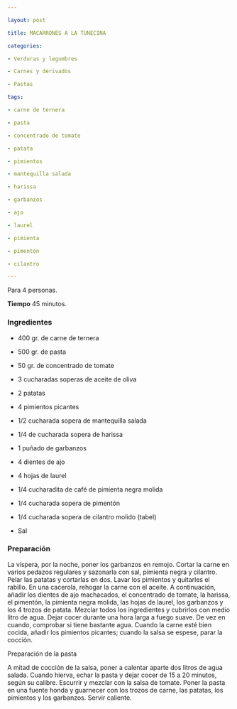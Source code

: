```yaml
---

layout: post

title: MACARRONES A LA TUNECINA

categories:

- Verduras y legumbres

- Carnes y derivados

- Pastas

tags:

- carne de ternera

- pasta

- concentrado de tomate

- patata

- pimientos

- mantequilla salada

- harissa

- garbanzos

- ajo

- laurel

- pimienta

- pimentón

- cilantro

---
```


Para 4 personas.

<b>Tiempo</b> 45 minutos.

<h3>Ingredientes</h3>

- 400 gr. de carne de ternera

- 500 gr. de pasta

- 50 gr. de concentrado de tomate

- 3 cucharadas soperas de aceite de oliva

- 2 patatas

- 4 pimientos picantes

- 1/2 cucharada sopera de mantequilla salada

- 1/4 de cucharada sopera de harissa

- 1 puñado de garbanzos

- 4 dientes de ajo

- 4 hojas de laurel

- 1/4 cucharadita de café de pimienta negra molida

- 1/4 cucharada sopera de pimentón

- 1/4 cucharada sopera de cilantro molido (tabel) 

- Sal

<h3>Preparación</h3>

La víspera, por la noche, poner los garbanzos en remojo. Cortar la carne en varios pedazos regulares y sazonarla con sal, pimienta negra y cilantro. Pelar las patatas y cortarlas en dos. Lavar los pimientos y quitarles el rabillo. En una cacerola, rehogar la carne con el aceite. A continuación, añadir los dientes de ajo machacados, el concentrado de tomate, la harissa, el pimentón, la pimienta negra molida, las hojas de laurel, los garbanzos y los 4 trozos de patata. Mezclar todos los ingredientes y cubrirlos con medio litro de agua. Dejar cocer durante una hora larga a fuego suave. De vez en cuando, comprobar si tiene bastante agua. Cuando la carne esté bien cocida, añadir los pimientos picantes; cuando la salsa se espese, parar la cocción.

Preparación de la pasta

A mitad de cocción de la salsa, poner a calentar aparte dos litros de agua salada. Cuando hierva, echar la pasta y dejar cocer de 15 a 20 minutos, según su calibre. Escurrir y mezclar con la salsa de tomate. Poner la pasta en una fuente honda y guarnecer con los trozos de carne, las patatas, los pimientos y los garbanzos. Servir caliente.